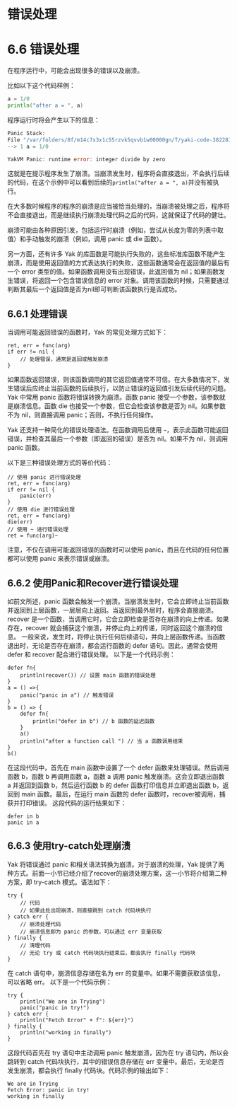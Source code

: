 # 错误处理

# 6.6 错误处理

在程序运行中，可能会出现很多的错误以及崩溃。

比如以下这个代码样例：

```Go
a = 1/0
println("after a = ", a)
```

程序运行时将会产生以下的信息： 

```Go
Panic Stack:
File "/var/folders/8f/m14c7x3x1c55rzvk5qvvb1w00000gn/T/yaki-code-3822814179.yak", in __yak_main__
--> 1 a = 1/0

YakVM Panic: runtime error: integer divide by zero
```

这就是在提示程序发生了崩溃。当崩溃发生时，程序将会直接退出，不会执行后续的代码，在这个示例中可以看到后续的`println("after a = ", a)`并没有被执行。

在大多数时候程序的程序的崩溃是应当被恰当处理的，当崩溃被处理之后，程序将不会直接退出，而是继续执行崩溃处理代码之后的代码，这就保证了代码的健壮。

崩溃可能由各种原因引发，包括运行时崩溃（例如，尝试从长度为零的列表中取值）和手动触发的崩溃（例如，调用 panic 或 die 函数）。

另一方面，还有许多 Yak 的库函数是可能执行失败的，这些标准库函数不能产生崩溃，而是使用返回值的方式表达执行的失败，这些函数通常会在返回值的最后有一个 error 类型的值。如果函数调用没有出现错误，此返回值为 nil；如果函数发生错误，将返回一个包含错误信息的 error 对象。调用该函数的时候，只需要通过判断其最后一个返回值是否为nil即可判断该函数执行是否成功。

## 6.6.1 **处理错误**

当调用可能返回错误的函数时，Yak 的常见处理方式如下：

```Plain
ret, err = func(arg)
if err != nil {
    // 处理错误，通常是返回或触发崩溃
}
```

如果函数返回错误，则该函数调用的其它返回值通常不可信。在大多数情况下，发生错误后应终止当前函数的后续执行，以防止错误的返回值引发后续代码的问题。 Yak 中常用 panic 函数将错误转换为崩溃。函数 panic 接受一个参数，该参数就是崩溃信息。函数 die 也接受一个参数，但它会检查该参数是否为 nil。如果参数不为 nil，则直接调用 panic；否则，不执行任何操作。

Yak 还支持一种简化的错误处理语法。在函数调用后使用 `~`，表示此函数可能返回错误，并检查其最后一个参数（即返回的错误）是否为 nil。如果不为 nil，则调用 panic 函数。

以下是三种错误处理方式的等价代码：

```Plain
// 使用 panic 进行错误处理
ret, err = func(arg)
if err != nil {
    panic(err)
}
// 使用 die 进行错误处理
ret, err = func(arg)
die(err)
// 使用 ~ 进行错误处理
ret = func(arg)~
```

注意，不仅在调用可能返回错误的函数时可以使用 panic，而且在代码的任何位置都可以使用 panic 来表示错误或崩溃。

## 6.6.2 **使用Panic和Recover进行错误处理**

如前文所述，panic 函数会触发一个崩溃。当崩溃发生时，它会立即终止当前函数并返回到上层函数，一层层向上返回。当返回到最外层时，程序会直接崩溃。 recover 是一个函数，当调用它时，它会立即检查是否存在崩溃的向上传递。如果存在，recover 就会捕获这个崩溃，并停止向上的传递，同时返回这个崩溃的信息。 一般来说，发生时，将停止执行任何后续语句，并向上层函数传递。当函数退出时，无论是否存在崩溃，都会运行函数的 defer 语句。因此，通常会使用 defer 和 recover 配合进行错误处理。 以下是一个代码示例：

```Plain
defer fn{
    println(recover()) // 设置 main 函数的错误处理
}
a = () =>{
    panic("panic in a") // 触发错误
}
b = () => {
    defer fn{
        println("defer in b") // b 函数的延迟函数
    }
    a()
    println("after a function call ") // 当 a 函数调用结束
}
b()
```

在这段代码中，首先在 main 函数中设置了一个 defer 函数来处理错误。然后调用函数 b，函数 b 再调用函数 a，函数 a 调用 panic 触发崩溃。这会立即退出函数 a 并返回到函数 b，然后运行函数 b 的 defer 函数打印信息并立即退出函数 b，返回到 main 函数。最后，在运行 main 函数的 defer 函数时，recover被调用，捕获并打印错误。 这段代码的运行结果如下：

```Plaintext
defer in b
panic in a
```

## 6.6.3 **使用try-catch处理崩溃**

Yak 将错误通过 panic 和相关语法转换为崩溃。对于崩溃的处理，Yak 提供了两种方式。前面一小节已经介绍了recover的崩溃处理方案，这一小节将介绍第二种方案，即 try-catch 模式。语法如下：

```Plain
try {
    // 代码
    // 如果此处出现崩溃，则直接跳到 catch 代码块执行
} catch err {
    // 崩溃处理代码
    // 崩溃信息即为 panic 的参数，可以通过 err 变量获取
} finally {
    // 清理代码
    // 无论 try 或 catch 代码块执行结束后，都会执行 finally 代码块
}
```

在 catch 语句中，崩溃信息存储在名为 err 的变量中。如果不需要获取该信息，可以省略 err。 以下是一个代码示例：

```Plain
try {
    println("We are in Trying")
    panic("panic in try!")
} catch err {
    println("Fetch Error" + f": ${err}")
} finally {
    println("working in finally")
}
```

这段代码首先在 try 语句中主动调用 panic 触发崩溃，因为在 try 语句内，所以会跳转到 catch 代码块执行，其中的错误信息存储在 err 变量中。最后，无论是否发生崩溃，都会执行 finally 代码块。代码示例的输出如下：

```Plaintext
We are in Trying
Fetch Error: panic in try!
working in finally
```

